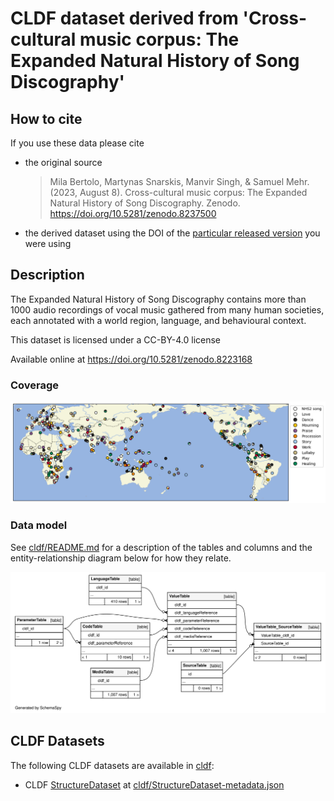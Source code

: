 # CLDF dataset derived from 'Cross-cultural music corpus: The Expanded Natural History of Song Discography'

## How to cite

If you use these data please cite
- the original source
  > Mila Bertolo, Martynas Snarskis, Manvir Singh, & Samuel Mehr. (2023, August 8). Cross-cultural music corpus: The Expanded Natural History of Song Discography. Zenodo. https://doi.org/10.5281/zenodo.8237500
- the derived dataset using the DOI of the [particular released version](../../releases/) you were using

## Description


The Expanded Natural History of Song Discography contains more than 1000 audio recordings of vocal music gathered from many human societies, each annotated with a world region, language, and behavioural context.

This dataset is licensed under a CC-BY-4.0 license

Available online at https://doi.org/10.5281/zenodo.8223168


### Coverage

![](map.png)

### Data model

See [cldf/README.md](cldf) for a description of the tables and columns and the
entity-relationship diagram below for how they relate.

![](erd.svg)

## CLDF Datasets

The following CLDF datasets are available in [cldf](cldf):

- CLDF [StructureDataset](https://github.com/cldf/cldf/tree/master/modules/StructureDataset) at [cldf/StructureDataset-metadata.json](cldf/StructureDataset-metadata.json)